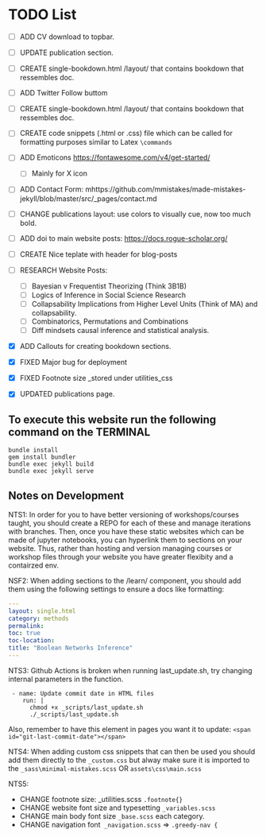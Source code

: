 # TODO List

- [ ] ADD CV download to topbar.
- [ ] UPDATE publication section.
- [ ] CREATE single-bookdown.html /layout/ that contains bookdown that ressembles doc.
- [ ] ADD Twitter Follow buttom
- [ ] CREATE single-bookdown.html /layout/ that contains bookdown that ressembles doc.
- [ ] CREATE code snippets (.html or .css) file which can be called for formatting purposes similar to Latex `\commands`
- [ ] ADD Emoticons https://fontawesome.com/v4/get-started/
    - [ ] Mainly for X icon
- [ ] ADD Contact Form: mhttps://github.com/mmistakes/made-mistakes-jekyll/blob/master/src/_pages/contact.md
- [ ] CHANGE publications layout: use colors to visually cue, now too much bold.
- [ ] ADD doi to main website posts:  https://docs.rogue-scholar.org/
- [ ] CREATE Nice teplate with header for blog-posts

- [ ] RESEARCH Website Posts:
	- [ ] Bayesian v Frequentist Theorizing (Think 3B1B)
	- [ ] Logics of Inference in Social Science Research
	- [ ] Collapsability Implications from Higher Level Units (Think of MA) and collapsability.
	- [ ] Combinatorics, Permutations and Combinations
	- [ ] Diff mindsets causal inference and statistical analysis.
- [X] ADD Callouts for creating bookdown sections. 
- [X] FIXED Major bug for deployment
- [X] FIXED Footnote size _stored under utilities_css
- [X] UPDATED publications page. 

## To execute this website run the following command on the TERMINAL

```Shell
bundle install
gem install bundler
bundle exec jekyll build
bundle exec jekyll serve 
```

## Notes on Development

NTS1: In order for you to have better versioning of workshops/courses taught,  you should create a REPO for each of these and manage iterations with branches. Then, once you have these static websites which can be made of jupyter notebooks, you can hyperlink them to sections on your website. Thus, rather than hosting and version managing courses or workshop files through your website you have greater flexibity and a contairzed env. 

NSF2: When adding sections to the /learn/ component, you should add them using the following settings to ensure a docs like formatting:
```YAML
---
layout: single.html
category: methods 
permalink:
toc: true
toc-location:
title: "Boolean Networks Inference"
---
```

NTS3: Github Actions is broken when running last_update.sh, try changing internal parameters in the function.

```Shell
 - name: Update commit date in HTML files
    run: |
      chmod +x _scripts/last_update.sh
      ./_scripts/last_update.sh
```

 Also, remember to have this <span> element in pages you want it to update:
`<span id="git-last-commit-date"></span>`

NTS4: When  adding custom css snippets that can then be used you should add them directly to the `_custom.css` but alway make sure it is imported to the `_sass\minimal-mistakes.scss` OR `assets\css\main.scss`


NTS5: 
- CHANGE footnote size: _utilities.scss  `.footnote{}` 
- CHANGE website font size and typesetting `_variables.scss` 
- CHANGE main body font size `_base.scss` each category.
- CHANGE navigation font` _navigation.scss` => `.greedy-nav {`